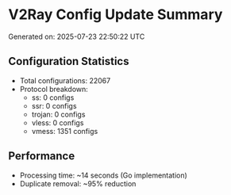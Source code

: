 # V2Ray Config Update Summary
Generated on: 2025-07-23 22:50:22 UTC

## Configuration Statistics
- Total configurations: 22067
- Protocol breakdown:
  - ss: 0 configs
  - ssr: 0 configs
  - trojan: 0 configs
  - vless: 0 configs
  - vmess: 1351 configs

## Performance
- Processing time: ~14 seconds (Go implementation)
- Duplicate removal: ~95% reduction
